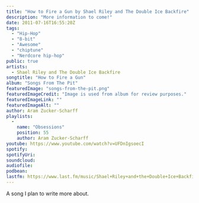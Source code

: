 ```yaml
---
title: "How to Fire a Gun by Shael Riley and The Double Ice Backfire"
description: "More information to come!"
date: 2011-07-16T16:55:20Z
tags:
  - "Hip-Hop"
  - "8-bit"
  - "Awesome"
  - "chiptune"
  - "Nerdcore hip-hop"
public: true
artists:
  - Shael Riley and The Double Ice Backfire
songtitle: "How to Fire a Gun"
album: "Songs From The Pit"
featuredImage: "songs-from-the-pit.png"
featuredImageCredit: "Image is used from album for review purposes."
featuredImageLink: ""
featuredImageAlt: ""
author: Aram Zucker-Scharff
playlists:
  -
    name: "Obsessions"
    position: 55
    author: Aram Zucker-Scharff
youtube: https://www.youtube.com/watch?v=UFDnIgsoecI
spotify: 
spotifyUri: 
soundcloud:
audiofile:
podbean:
lastfm: https://www.last.fm/music/Shael+Riley+and+the+Double+Ice+Backfire/_/How+to+Fire+a+Gun
---
```


A song I plan to write more about.
		